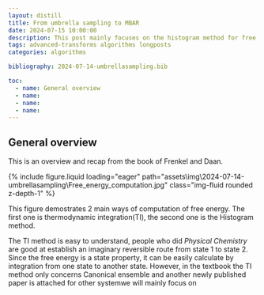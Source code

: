 ```yaml
---
layout: distill
title: From umbrella sampling to MBAR
date: 2024-07-15 10:00:00
description: This post mainly focuses on the histogram method for free energy calculation on reaction coordinate (order parameter) by MD. Starting from biased sampling to umbrella sampling till the advanced multistate data processing method(Multistate Bennett Acceptance ratio, MBAR).  
tags: advanced-transforms algorithms longposts
categories: algorithms

bibliography: 2024-07-14-umbrellasampling.bib

toc:
  - name: General overview
  - name: 
  - name: 
  - name: 
---
```


## General overview

This is an overview and recap from the book of Frenkel and Daan.<d-cite key="undMD"></d-cite>

<div class="row mt-3">
    <div class="col-sm mt-3 mt-md-0">
        {% include figure.liquid loading="eager" path="assets\img\2024-07-14-umbrellasampling\Free_energy_computation.jpg" class="img-fluid rounded z-depth-1" %}
    </div>
</div>

This figure demostrates 2 main ways of computation of free energy. The first one is thermodynamic integration(TI), the second one is the Histogram method.  

The TI method is easy to understand, people who did *Physical Chemistry* are good at establish an imaginary reversible route from state $1$ to state $2$. Since the free energy is a state property, it can be easily calculate by integration from one state to another state. However, in the textbook<d-cite key="jinnouchi_machine_2024"></d-cite> the TI method only concerns Canonical ensemble and another newly published paper is attached for other systemwe will mainly focus on 
